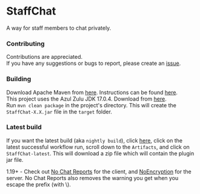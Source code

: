 # StaffChat
A way for staff members to chat privately.

### Contributing
Contributions are appreciated.    
If you have any suggestions or bugs to report, please create an [issue](https://github.com/Troughy/StaffChat/issues).  

### Building
Download Apache Maven from [here](https://maven.apache.org/download.cgi). Instructions can be found [here](https://maven.apache.org/install.html).  
This project uses the Azul Zulu JDK 17.0.4. Download from [here](https://www.azul.com/downloads/?version=java-17-lts&package=jdk).  
Run `mvn clean package` in the project's directory. This will create the `StaffChat-X.X.jar` file in the `target` folder.

### Latest build
If you want the latest build (aka `nightly build`), click [here](https://github.com/Troughy/StaffChat/actions/workflows/maven.yml), click on the latest successful workflow run, scroll down to the `Artifacts`, and click on `StaffChat-latest`. This will download a zip file which will contain the plugin jar file.
  
  
1.19+ - Check out [No Chat Reports](https://www.curseforge.com/minecraft/mc-mods/no-chat-reports) for the client, and [NoEncryption](https://www.spigotmc.org/resources/noencryption.102902/) for the server. No Chat Reports also removes the warning you get when you escape the prefix (with \\).
